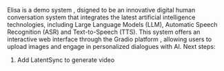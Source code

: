 Elisa is a demo system , dsigned to be an innovative digital human conversation system that integrates the latest artificial intelligence technologies, including Large Language Models (LLM), Automatic Speech Recognition (ASR) and Text-to-Speech (TTS). This system offers an interactive web interface through the Gradio platform , allowing users to upload images and engage in personalized dialogues with AI.
Next steps:
1. Add LatentSync to generate video 

